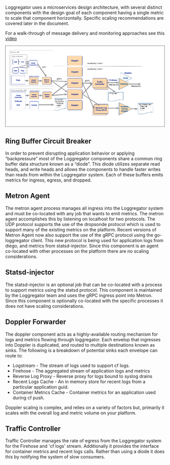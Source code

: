 
Loggregator uses a microservices design architecture, with several distinct
components with the design goal of each component having a single metric to
scale that component horizontally. Specific scaling recommendations are
covered later in the document.

For a walk-through of message delivery and monitoring approaches see this
[video](https://www.youtube.com/watch?v=vR2wl22sU6Q)

![Loggregator System Design](./loggregator.png)

## Ring Buffer Circuit Breaker
In order to prevent disrupting application
behavior or applying “backpressure” most of the Loggregator components share a
common ring buffer data structure known as a “diode”. This diode utilizes
separate read heads, and write heads and allows the components to handle
faster writes than reads from within the Loggregator system. Each of these
buffers emits metrics for ingress, egress, and dropped.

## Metron Agent
The metron agent process manages all ingress into the
Loggregator system and must be co-located with any job that wants to emit
metrics. The metron agent accomplishes this by listening on localhost for two
protocols. The UDP protocol supports the use of the dropsonde protocol which
is used to support many of the existing metrics on the platform. Recent
versions of Metron Agent now also support the use of the gRPC protocol using the
go-loggregator client. This new protocol is being used for application logs
from diego, and metrics from statsd-injector. Since this component is an agent
co-located with other processes on the platform there are no scaling
considerations.

## Statsd-injector
The statsd-injector is an optional job that
can be co-located with a process to support metrics using the statsd protocol.
This component is maintained by the Loggregator team and uses the gRPC ingress
point into Metron. Since this component is optionally co-located with the
specific processes it does not have scaling considerations.

## Doppler Forwarder
The doppler component acts as a highly-available routing mechanism for logs
and metrics flowing through loggregator. Each envelop that ingresses into
Doppler is duplicated, and routed to multiple destinations known as sinks. The
following is a breakdown of potential sinks each envelope can route to:

 - Logstream - The stream of logs used to support cf logs.
 - Firehose - The aggregated stream of application logs and metrics
 - Reverse Log Proxy - Reverse proxy for logs bound to syslog drains
 - Recent Logs Cache - An in memory store for recent logs from a particular
   application guid.
 - Container Metrics Cache - Container metrics for an application used during
   cf push.

Doppler scaling is complex, and relies on a variety of factors but,
primarily it scales with the overall log and metric volume on your platform.

## Traffic Controller
Traffic Controller manages the rate of egress from the
Loggregator system for the Firehose and 'cf logs' stream. Additionally it
provides the interface for container metrics and recent logs calls. Rather
than using a diode it does this by notifying the system of slow consumers.
